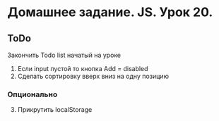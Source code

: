 # Домашнее задание. JS. Урок 20.

## ToDo

Закончить Todo list начатый на уроке

1. Если input пустой то кнопка Add = disabled
2. Сделать сортировку вверх вниз на одну позицию  

### Опционально
3. Прикрутить localStorage
